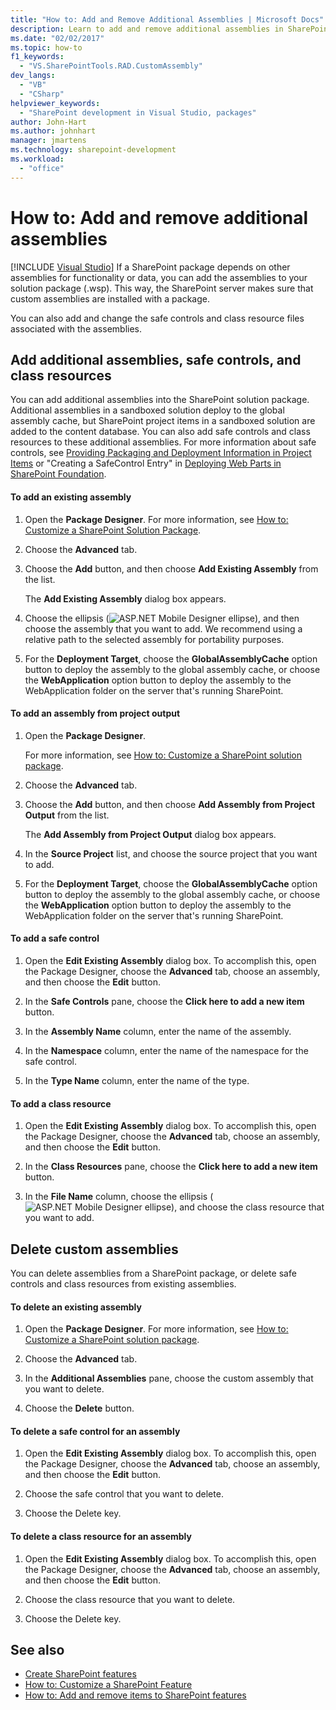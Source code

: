 ```yaml
---
title: "How to: Add and Remove Additional Assemblies | Microsoft Docs"
description: Learn to add and remove additional assemblies in SharePoint solution packages. Also add or delete safe controls and class resources.
ms.date: "02/02/2017"
ms.topic: how-to
f1_keywords:
  - "VS.SharePointTools.RAD.CustomAssembly"
dev_langs:
  - "VB"
  - "CSharp"
helpviewer_keywords:
  - "SharePoint development in Visual Studio, packages"
author: John-Hart
ms.author: johnhart
manager: jmartens
ms.technology: sharepoint-development
ms.workload:
  - "office"
---
```

# How to: Add and remove additional assemblies

 [!INCLUDE [Visual Studio](~/includes/applies-to-version/vs-windows-only.md)]
  If a SharePoint package depends on other assemblies for functionality or data, you can add the assemblies to your solution package (.wsp). This way, the SharePoint server makes sure that custom assemblies are installed with a package.

 You can also add and change the safe controls and class resource files associated with the assemblies.

## Add additional assemblies, safe controls, and class resources
 You can add additional assemblies into the SharePoint solution package. Additional assemblies in a sandboxed solution deploy to the global assembly cache, but SharePoint project items in a sandboxed solution are added to the content database. You can also add safe controls and class resources to these additional assemblies. For more information about safe controls, see [Providing Packaging and Deployment Information in Project Items](../sharepoint/providing-packaging-and-deployment-information-in-project-items.md) or "Creating a SafeControl Entry" in [Deploying Web Parts in SharePoint Foundation](/previous-versions/office/developer/sharepoint-2010/cc768621(v=office.14)).

#### To add an existing assembly

1. Open the **Package Designer**. For more information, see [How to: Customize a SharePoint Solution Package](../sharepoint/how-to-customize-a-sharepoint-solution-package.md).

2. Choose the **Advanced** tab.

3. Choose the **Add** button, and then choose **Add Existing Assembly** from the list.

     The **Add Existing Assembly** dialog box appears.

4. Choose the ellipsis (![ASP.NET Mobile Designer ellipse](../sharepoint/media/mwellipsis.gif "ASP.NET Mobile Designer ellipse")), and then choose the assembly that you want to add. We recommend using a relative path to the selected assembly for portability purposes.

5. For the **Deployment Target**, choose the **GlobalAssemblyCache** option button to deploy the assembly to the global assembly cache, or choose the **WebApplication** option button to deploy the assembly to the WebApplication folder on the server that's running SharePoint.

#### To add an assembly from project output

1. Open the **Package Designer**.

     For more information, see [How to: Customize a SharePoint solution package](../sharepoint/how-to-customize-a-sharepoint-solution-package.md).

2. Choose the **Advanced** tab.

3. Choose the **Add** button, and then choose **Add Assembly from Project Output** from the list.

     The **Add Assembly from Project Output** dialog box appears.

4. In the **Source Project** list, and choose the source project that you want to add.

5. For the **Deployment Target**, choose the **GlobalAssemblyCache** option button to deploy the assembly to the global assembly cache, or choose the **WebApplication** option button to deploy the assembly to the WebApplication folder on the server that's running SharePoint.

#### To add a safe control

1. Open the **Edit Existing Assembly** dialog box. To accomplish this, open the Package Designer, choose the **Advanced** tab, choose an assembly, and then choose the **Edit** button.

2. In the **Safe Controls** pane, choose the **Click here to add a new item** button.

3. In the **Assembly Name** column, enter the name of the assembly.

4. In the **Namespace** column, enter the name of the namespace for the safe control.

5. In the **Type Name** column, enter the name of the type.

#### To add a class resource

1. Open the **Edit Existing Assembly** dialog box. To accomplish this, open the Package Designer, choose the **Advanced** tab, choose an assembly, and then choose the **Edit** button.

2. In the **Class Resources** pane, choose the **Click here to add a new item** button.

3. In the **File Name** column, choose the ellipsis (![ASP.NET Mobile Designer ellipse](../sharepoint/media/mwellipsis.gif "ASP.NET Mobile Designer ellipse")), and choose the class resource that you want to add.

## Delete custom assemblies
 You can delete assemblies from a SharePoint package, or delete safe controls and class resources from existing assemblies.

#### To delete an existing assembly

1. Open the **Package Designer**. For more information, see [How to: Customize a SharePoint solution package](../sharepoint/how-to-customize-a-sharepoint-solution-package.md).

2. Choose the **Advanced** tab.

3. In the **Additional Assemblies** pane, choose the custom assembly that you want to delete.

4. Choose the **Delete** button.

#### To delete a safe control for an assembly

1. Open the **Edit Existing Assembly** dialog box. To accomplish this, open the Package Designer, choose the **Advanced** tab, choose an assembly, and then choose the **Edit** button.

2. Choose the safe control that you want to delete.

3. Choose the Delete key.

#### To delete a class resource for an assembly

1. Open the **Edit Existing Assembly** dialog box. To accomplish this, open the Package Designer, choose the **Advanced** tab, choose an assembly, and then choose the **Edit** button.

2. Choose the class resource that you want to delete.

3. Choose the Delete key.

## See also
- [Create SharePoint features](../sharepoint/creating-sharepoint-features.md)
- [How to: Customize a SharePoint Feature](../sharepoint/how-to-customize-a-sharepoint-feature.md)
- [How to: Add and remove items to SharePoint features](../sharepoint/how-to-add-and-remove-items-to-sharepoint-features.md)
